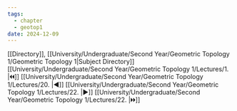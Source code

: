 ```yaml
---
tags:
  - chapter
  - geotop1
date: 2024-12-09
---
```

[[Directory]], [[University/Undergraduate/Second Year/Geometric Topology 1/Geometric Topology 1|Subject Directory]]
[[University/Undergraduate/Second Year/Geometric Topology 1/Lectures/1. |🞀🞀]] [[University/Undergraduate/Second Year/Geometric Topology 1/Lectures/20. |◀]] [[University/Undergraduate/Second Year/Geometric Topology 1/Lectures/22. |▶]] [[University/Undergraduate/Second Year/Geometric Topology 1/Lectures/22. |🞂🞂]]
# 
## 
### 